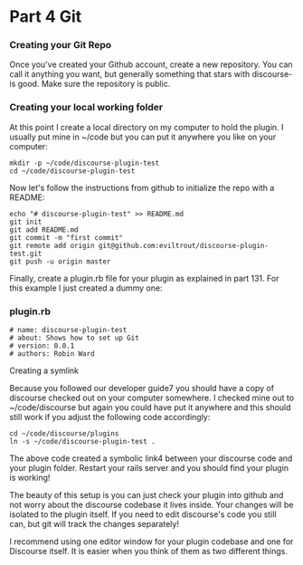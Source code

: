 # Part 4 Git

### Creating your Git Repo

Once you've created your Github account, create a new repository. You can call it anything you want, but generally something that stars with discourse- is good. Make sure the repository is public. 

### Creating your local working folder

At this point I create a local directory on my computer to hold the plugin. I usually put mine in ~/code but you can put it anywhere you like on your computer:

    mkdir -p ~/code/discourse-plugin-test
    cd ~/code/discourse-plugin-test

Now let's follow the instructions from github to initialize the repo with a README:

    echo "# discourse-plugin-test" >> README.md
    git init
    git add README.md
    git commit -m "first commit"
    git remote add origin git@github.com:eviltrout/discourse-plugin-test.git
    git push -u origin master

Finally, create a plugin.rb file for your plugin as explained in part 131. For this example I just created a dummy one:

### plugin.rb

    # name: discourse-plugin-test
    # about: Shows how to set up Git
    # version: 0.0.1
    # authors: Robin Ward

Creating a symlink

Because you followed our developer guide7 you should have a copy of discourse checked out on your computer somewhere. I checked mine out to ~/code/discourse but again you could have put it anywhere and this should still work if you adjust the following code accordingly:

    cd ~/code/discourse/plugins
    ln -s ~/code/discourse-plugin-test .

The above code created a symbolic link4 between your discourse code and your plugin folder. Restart your rails server and you should find your plugin is working!

The beauty of this setup is you can just check your plugin into github and not worry about the discourse codebase it lives inside. Your changes will be isolated to the plugin itself. If you need to edit discourse's code you still can, but git will track the changes separately!

I recommend using one editor window for your plugin codebase and one for Discourse itself. It is easier when you think of them as two different things.